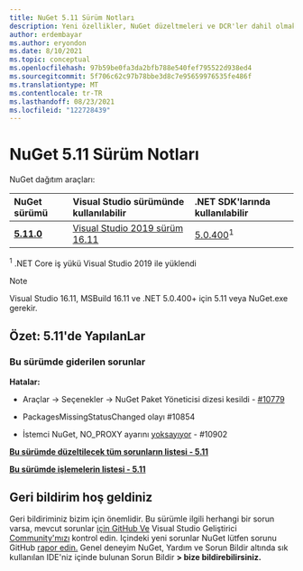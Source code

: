 ```yaml
---
title: NuGet 5.11 Sürüm Notları
description: Yeni özellikler, NuGet düzeltmeleri ve DCR'ler dahil olmak üzere 5.11'e sürüm notları.
author: erdembayar
ms.author: eryondon
ms.date: 8/10/2021
ms.topic: conceptual
ms.openlocfilehash: 97b59be0fa3da2bfb788e540fef795522d938ed4
ms.sourcegitcommit: 5f706c62c97b78bbe3d8c7e95659976535fe486f
ms.translationtype: MT
ms.contentlocale: tr-TR
ms.lasthandoff: 08/23/2021
ms.locfileid: "122728439"
---
```

# <a name="nuget-511-release-notes"></a>NuGet 5.11 Sürüm Notları

NuGet dağıtım araçları:

| NuGet sürümü | Visual Studio sürümünde kullanılabilir | .NET SDK'larında kullanılabilir |
|:---|:---|:---|
| [**5.11.0**](https://nuget.org/downloads) | [Visual Studio 2019 sürüm 16.11](https://visualstudio.microsoft.com/downloads/) | [5.0.400](https://dotnet.microsoft.com/download/dotnet-core/5.0)<sup>1</sup> |

<sup>1</sup> .NET Core iş yükü Visual Studio 2019 ile yüklendi
  
> [!NOTE]
> Visual Studio 16.11, MSBuild 16.11 ve .NET 5.0.400+ için 5.11 veya NuGet.exe gerekir.

## <a name="summary-whats-new-in-511"></a>Özet: 5.11'de YapılanLar

### <a name="issues-fixed-in-this-release"></a>Bu sürümde giderilen sorunlar

**Hatalar:**

* Araçlar -> Seçenekler -> NuGet Paket Yöneticisi dizesi kesildi - [#10779](https://github.com/NuGet/Home/issues/10779)

* PackagesMissingStatusChanged olayı #10854 [](https://github.com/NuGet/Home/issues/10854)

* İstemci NuGet, NO_PROXY ayarını [yoksayıyor](https://github.com/NuGet/Home/issues/10902) - #10902

**[Bu sürümde düzeltilecek tüm sorunların listesi - 5.11](https://app.zenhub.com/workspaces/nuget-client-team-55aec9a240305cf007585881/reports/release?release=Z2lkOi8vcmFwdG9yL1JlbGVhc2UvNTk5MDE)**

**[Bu sürümde işlemelerin listesi - 5.11](https://github.com/NuGet/NuGet.Client/compare/5.10.0.7240...5.11.0.17)**

## <a name="feedback-welcome"></a>Geri bildirim hoş geldiniz

Geri bildiriminiz bizim için önemlidir.  Bu sürümle ilgili herhangi bir sorun varsa, mevcut sorunlar [için GitHub Ve](https://github.com/NuGet/Home/issues) Visual Studio Geliştirici [Community'mızı](https://developercommunity.visualstudio.com/) kontrol edin.  Içindeki yeni sorunlar NuGet lütfen sorunu GitHub [rapor edin.](https://github.com/NuGet/Home/issues/new)
Genel deneyim NuGet, Yardım ve Sorun Bildir [](/visualstudio/ide/how-to-report-a-problem-with-visual-studio) altında sık kullanılan IDE'niz içinde bulunan Sorun Bildir **> bize bildirebilirsiniz.**
